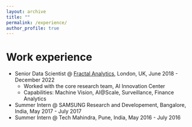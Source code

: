 ```yaml
---
layout: archive
title: ""
permalink: /experience/
author_profile: true
---
```


Work experience
======
* Senior Data Scientist @ [Fractal Analytics](https://fractal.ai/), London, UK, June 2018 - December 2022
  * Worked with the core research team, AI Innovation Center
  * Capabilities: Machine Vision, AI@Scale, Surveillance, Finance Analytics
* Summer Intern @ SAMSUNG Research and Developement, Bangalore, India, May 2017 - July 2017
* Summer Intern @ Tech Mahindra, Pune, India, May 2016 - July 2016
 


  

